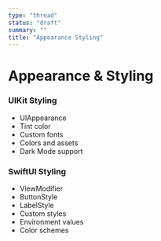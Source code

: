 ```yaml
---
type: "thread"
status: "draft"
summary: ""
title: "Appearance Styling"
---
```


# Appearance & Styling


### UIKit Styling
- UIAppearance
- Tint color
- Custom fonts
- Colors and assets
- Dark Mode support

### SwiftUI Styling
- ViewModifier
- ButtonStyle
- LabelStyle
- Custom styles
- Environment values
- Color schemes


